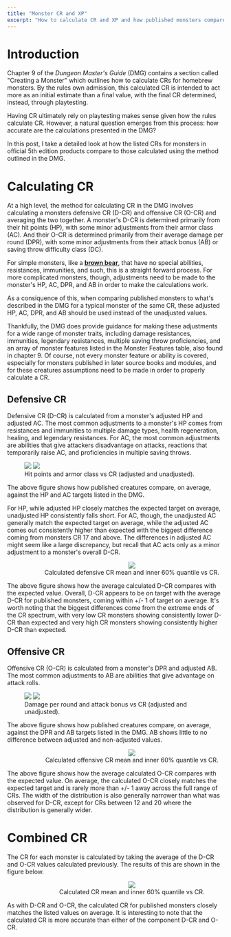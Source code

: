 ```yaml
---
title: "Monster CR and XP"
excerpt: "How to calculate CR and XP and how published monsters compare to expectation."
---
```


# Introduction

Chapter 9 of the _Dungeon Master's Guide_ (DMG) contains a section called "Creating a Monster" which outlines
how to calculate CRs for homebrew monsters. By the rules own admission, this calculated CR is intended
to act more as an initial estimate than a final value, with the final CR determined, instead, through 
playtesting.

Having CR ultimately rely on playtesting makes sense given how the rules calculate CR. However, a natural
question emerges from this process: how accurate are the calculations presented in the DMG?

In this post, I take a detailed look at how the listed CRs for monsters in official 5th edition products 
compare to those calculated using the method outlined in the DMG.

# Calculating CR

At a high level, the method for calculating CR in the DMG involves calculating a monsters defensive CR (D-CR)
and offensive CR (O-CR) and averaging the two together. A monster's D-CR is determined primarily from 
their hit points (HP), with some minor adjustments from their armor class (AC). And their O-CR is determined
primarily from their average damage per round (DPR), with some minor adjustments from their attack bonus (AB)
or saving throw difficulty class (DC).

For simple monsters, like a **[brown bear](https://www.dndbeyond.com/monsters/brown-bear)**, that have no special 
abilities, resistances, immunities, and such, this is a straight forward process. For more complicated monsters,
though, adjustments need to be made to the monster's HP, AC, DPR, and AB in order to make the calculations work.

As a consiquence of this, when comparing published monsters to what's described in the DMG for a typical monster 
of the same CR, these adjusted HP, AC, DPR, and AB should be used instead of the unadjusted values.

Thankfully, the DMG does provide guidance for making these adjustments for a wide range of monster traits, 
including damage resistances, immunities, legendary resistances, multiple saving throw proficiencies, and an array 
of monster features listed in the Monster Features table, also found in chapter 9. Of course, not every monster 
feature or ability is covered, especially for monsters published in later source books and modules, and for these
creatures assumptions need to be made in order to properly calculate a CR.

## Defensive CR

Defensive CR (D-CR) is calculated from a monster's adjusted HP and adjusted AC. The most common 
adjustments to a monster's HP comes from resistances and immunities to multiple damage types, health regeneration, 
healing, and legendary resistances. For AC, the most common adjustments are abilities that give attackers disadvantage 
on attacks, reactions that temporarily raise AC, and proficiencies in multiple saving throws.

<figure class="half">
    <img src="{{ site.url }}{{ site.baseurl }}/monsters/monster-cr-and-xp/hp-vs-cr.png">
    <img src="{{ site.url }}{{ site.baseurl }}/monsters/monster-cr-and-xp/ac-vs-cr.png">
    <figcaption>Hit points and armor class vs CR (adjusted and unadjusted).</figcaption>
</figure>

The above figure shows how published creatures compare, on average, against the HP and AC targets listed in the DMG.

For HP, while adjusted HP closely matches the expected target on average, unadjusted HP consistently falls short. For
AC, though, the unadjusted AC generally match the expected target on average, while the adjusted AC comes out consistently 
higher than expected with the biggest difference coming from monsters CR 17 and above. The differences in adjusted AC 
might seem like a large discrepancy, but recall that AC acts only as a minor adjustment to a monster's overall D-CR.

<center>
<figure style="width: 500px">
    <img src="/monsters/monster-cr-and-xp/d-cr-vs-cr.png">
    <figcaption>Calculated defensive CR mean and inner 60% quantile vs CR.</figcaption>
</figure>
</center>

The above figure shows how the average calculated D-CR compares with the expected value. 
Overall, D-CR appears to be on target with the average D-CR for published monsters, coming within +/- 1 of target on
average. It's worth noting that the biggest differences come from the extreme ends of the CR spectrum, with very low CR 
monsters showing consistently lower D-CR than expected and very high CR monsters showing consistently higher D-CR than 
expected.

## Offensive CR

Offensive CR (O-CR) is calculated from a monster's DPR and adjusted AB. The most common adjustments to AB are abilities
that give advantage on attack rolls.

<figure class="half">
    <img src="/monsters/monster-cr-and-xp/dpr-vs-cr.png">
    <img src="/monsters/monster-cr-and-xp/ab-vs-cr.png">
    <figcaption>Damage per round and attack bonus vs CR (adjusted and unadjusted).</figcaption>
</figure>

The above figure shows how published creatures compare, on average, against the DPR and AB targets listed in the DMG.
AB shows little to no difference between adjusted and non-adjusted values.

<center>
<figure style="width: 500px">
    <img src="/monsters/monster-cr-and-xp/o-cr-vs-cr.png">
    <figcaption>Calculated offensive CR mean and inner 60% quantile vs CR.</figcaption>
</figure>
</center>

The above figure shows how the average calculated O-CR compares with the expected value. 
On average, the calculated O-CR closely matches the expected target and is rarely more than +/- 1 away across the full 
range of CRs. The width of the distribution is also generally narrower than what was observed for D-CR, except for CRs 
between 12 and 20 where the distribution is generally wider.

# Combined CR

The CR for each monster is calculated by taking the average of the D-CR and O-CR values calculated previously. The
results of this are shown in the figure below.

<center>
<figure style="width: 500px">
    <img src="/monsters/monster-cr-and-xp/dmg-cr-vs-cr.png">
    <figcaption>Calculated CR mean and inner 60% quantile vs CR.</figcaption>
</figure>
</center>

As with D-CR and O-CR, the calculated CR for published monsters closely matches the listed values on average. It is 
interesting to note that the calculated CR is more accurate than either of the component D-CR and O-CR.

<!---
# Calculating XP
A monster's XP can be calculated using the following equation



$$XP_{\rm NPC} = \frac{1}{4} HP \cdot DPR \cdot 1.05^{AB + AC - 14}$$

$$XP_{\rm NPC} = \frac{1}{4} eHP \cdot eDPR$$

where 

$$eDPR = DPR \cdot 1.05^{AB - 2}$$

$$eHP = HP \cdot 1.05^{AC - 12}$$

![Calculated XP vs target XP](calculated-xp-vs-target-xp.png)

![Calculated CR vs target CR](calculated-cr-vs-cr.png)
--->

